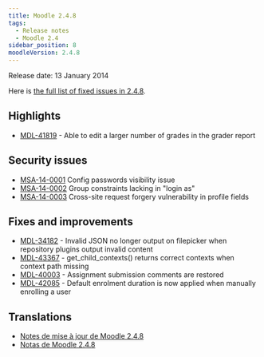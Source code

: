```yaml
---
title: Moodle 2.4.8
tags:
  - Release notes
  - Moodle 2.4
sidebar_position: 8
moodleVersion: 2.4.8
---
```


Release date: 13 January 2014

Here is [the full list of fixed issues in 2.4.8](https://tracker.moodle.org/secure/IssueNavigator!executeAdvanced.jspa?jqlQuery=project+%3D+mdl+AND+resolution+%3D+fixed+AND+fixVersion+in+%28%222.4.8%22%29+ORDER+BY+priority+DESC&runQuery=true&clear=true).

## Highlights

- [MDL-41819](https://tracker.moodle.org/browse/MDL-41819) - Able to edit a larger number of grades in the grader report

## Security issues

- [MSA-14-0001](https://moodle.org/mod/forum/discuss.php?d=252414) Config passwords visibility issue
- [MSA-14-0002](https://moodle.org/mod/forum/discuss.php?d=252415) Group constraints lacking in "login as"
- [MSA-14-0003](https://moodle.org/mod/forum/discuss.php?d=252416) Cross-site request forgery vulnerability in profile fields

## Fixes and improvements

- [MDL-34182](https://tracker.moodle.org/browse/MDL-34182) - Invalid JSON no longer output on filepicker when repository plugins output invalid content
- [MDL-43367](https://tracker.moodle.org/browse/MDL-43367) - get_child_contexts() returns correct contexts when context path missing
- [MDL-40003](https://tracker.moodle.org/browse/MDL-40003) - Assignment submission comments are restored
- [MDL-42085](https://tracker.moodle.org/browse/MDL-42085) - Default enrolment duration is now applied when manually enrolling a user

## Translations

- [Notes de mise à jour de Moodle 2.4.8](https://docs.moodle.org/fr/Notes_de_mise_à_jour_de_Moodle_2.4.8)
- [Notas de Moodle 2.4.8](https://docs.moodle.org/es/Notas_de_Moodle_2.4.8)
